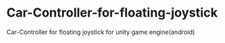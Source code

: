 # Car-Controller-for-floating-joystick
Car-Controller for floating joystick for unity game engine(android)
